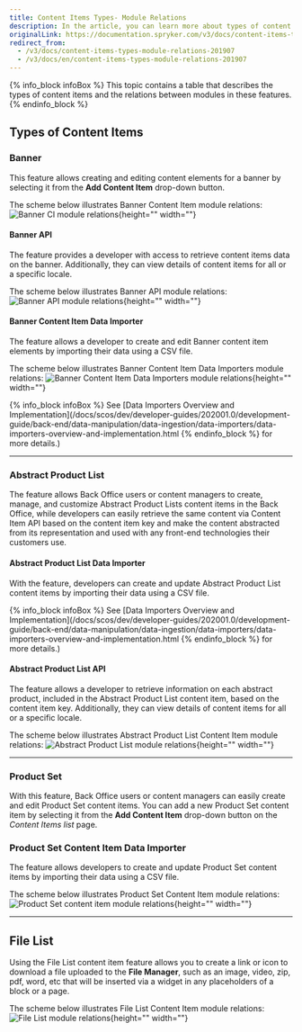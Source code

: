 ```yaml
---
title: Content Items Types- Module Relations
description: In the article, you can learn more about types of content items and relations between modules in these features
originalLink: https://documentation.spryker.com/v3/docs/content-items-types-module-relations-201907
redirect_from:
  - /v3/docs/content-items-types-module-relations-201907
  - /v3/docs/en/content-items-types-module-relations-201907
---
```


{% info_block infoBox %}
This topic contains a table that describes the types of content items and the relations between modules in these features.
{% endinfo_block %}

## Types of Content Items 
### Banner
This feature allows creating and editing content elements for a banner by selecting it from the **Add Content Item** drop-down button.

The scheme below illustrates Banner Content Item module relations:
![Banner CI module relations](https://spryker.s3.eu-central-1.amazonaws.com/docs/Features/CMS/Content+Items/Content+Items+Types%3A+Module+Relations/banner-module-relations.png){height="" width=""}

#### Banner API
The feature provides a developer with access to retrieve content items data on the banner. Additionally, they can view details of content items for all or a specific locale. 

The scheme below illustrates Banner API module relations:
![Banner API module relations](https://spryker.s3.eu-central-1.amazonaws.com/docs/Features/CMS/Content+Items/Content+Items+Types%3A+Module+Relations/banner-api-module-relations.png){height="" width=""}

#### Banner Content Item Data Importer
The feature allows a developer to create and edit Banner content item elements by importing their data using a CSV file.

The scheme below illustrates Banner Content Item Data Importers module relations:
![Banner Content Item Data Importers module relations](https://spryker.s3.eu-central-1.amazonaws.com/docs/Features/CMS/Content+Items/Content+Items+Types%3A+Module+Relations/banner-data-importers-module-relations.png){height="" width=""}


{% info_block infoBox %}
See [Data Importers Overview and Implementation](/docs/scos/dev/developer-guides/202001.0/development-guide/back-end/data-manipulation/data-ingestion/data-importers/data-importers-overview-and-implementation.html
{% endinfo_block %} for more details.)
***
### Abstract Product List 
The feature allows Back Office users or content managers to create, manage, and customize Abstract Product Lists content items in the Back Office, while developers can easily retrieve the same content via Content Item API based on the content item key and make the content abstracted from its representation and used with any front-end technologies their customers use. 

#### Abstract Product List Data Importer
With the feature, developers can create and update Abstract Product List content items by importing their data using a CSV file.

{% info_block infoBox %}
See [Data Importers Overview and Implementation](/docs/scos/dev/developer-guides/202001.0/development-guide/back-end/data-manipulation/data-ingestion/data-importers/data-importers-overview-and-implementation.html
{% endinfo_block %} for more details.)

#### Abstract Product List API
The feature allows a developer to retrieve information on each abstract product, included in the Abstract Product List content item, based on the content item key. Additionally, they can view details of content items for all or a specific locale. 

The scheme below illustrates Abstract Product List Content Item module relations:
![Abstract Product List module relations](https://spryker.s3.eu-central-1.amazonaws.com/docs/Features/CMS/Content+Items/Content+Items+Types%3A+Module+Relations/abstract-product-list-module-relations.png){height="" width=""}

***
### Product Set 
With this feature, Back Office users or content managers can easily create and edit Product Set content items. You can add a new Product Set content item by selecting it from the **Add Content Item** drop-down button on the _Content Items list_ page. 

### Product Set Content Item Data Importer
The feature allows developers to create and update Product Set content items by importing their data using a CSV file.

The scheme below illustrates Product Set Content Item module relations:
![Product Set content item module relations](https://spryker.s3.eu-central-1.amazonaws.com/docs/Features/CMS/Content+Items/Content+Items+Types%3A+Module+Relations/product-set-module-relations.png){height="" width=""}

***
## File List 
Using the File List content item feature allows you to create a link or icon to download a file uploaded to the **File Manager**, such as an image, video, zip, pdf, word, etc that will be inserted via a widget in any placeholders of a block or a page.

The scheme below illustrates File List Content Item module relations:
![File List module relations](https://spryker.s3.eu-central-1.amazonaws.com/docs/Features/CMS/Content+Items/Content+Items+Types%3A+Module+Relations/file-list-module-relations.png){height="" width=""}
